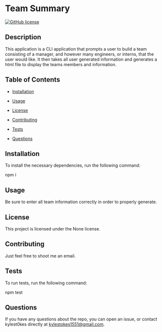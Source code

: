 
# Team Summary
[![GitHub license](https://img.shields.io/badge/license-None-important.svg)](https://github.com/kylest0kes/team__summary)

## Description

This application is a CLI application that prompts a user to build a team consisting of a manager, and however many engineers, or interns, that the user would like.  It then takes all user generated information and generates a html file to display the teams members and information.

## Table of Contents

* [Installation](#installation)

* [Usage](#usage)

* [License](#license)

* [Contributing](#contributing)

* [Tests](#tests)

* [Questions](#questions)

## Installation

To install the necessary dependencies, run the following command:

npm i

## Usage

Be sure to enter all team information correctly in order to properly generate.

## License

This project is licensed under the None license.

## Contributing

Just feel free to shoot me an email.

## Tests

To run tests, run the following command:

npm test

## Questions

If you have any questions about the repo, you can open an issue, or contact kylest0kes directly at kylestokes1551@gmail.com.
